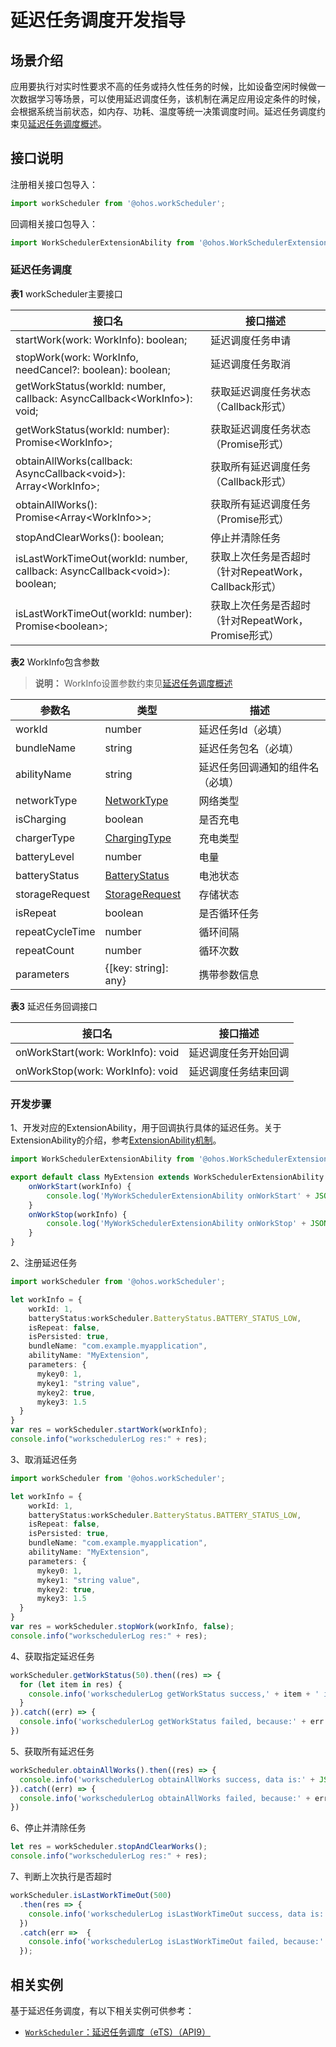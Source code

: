 # 延迟任务调度开发指导

## 场景介绍

应用要执行对实时性要求不高的任务或持久性任务的时候，比如设备空闲时候做一次数据学习等场景，可以使用延迟调度任务，该机制在满足应用设定条件的时候，会根据系统当前状态，如内存、功耗、温度等统一决策调度时间。延迟任务调度约束见[延迟任务调度概述](./work-scheduler-overview.md)。


## 接口说明
注册相关接口包导入：
```js
import workScheduler from '@ohos.workScheduler';
```

回调相关接口包导入：
```js
import WorkSchedulerExtensionAbility from '@ohos.WorkSchedulerExtensionAbility';
```

### 延迟任务调度

**表1** workScheduler主要接口

接口名                                                    |     接口描述                            
---------------------------------------------------------|-----------------------------------------
startWork(work: WorkInfo): boolean; | 延迟调度任务申请 
stopWork(work: WorkInfo, needCancel?: boolean): boolean;        | 延迟调度任务取消 
getWorkStatus(workId: number, callback: AsyncCallback\<WorkInfo>): void;| 获取延迟调度任务状态（Callback形式） 
getWorkStatus(workId: number): Promise\<WorkInfo>; | 获取延迟调度任务状态（Promise形式） 
obtainAllWorks(callback: AsyncCallback\<void>): Array\<WorkInfo>;| 获取所有延迟调度任务（Callback形式） 
obtainAllWorks(): Promise<Array\<WorkInfo>>;| 获取所有延迟调度任务（Promise形式） 
stopAndClearWorks(): boolean;| 停止并清除任务
isLastWorkTimeOut(workId: number, callback: AsyncCallback\<void>): boolean;| 获取上次任务是否超时（针对RepeatWork，Callback形式）
isLastWorkTimeOut(workId: number): Promise\<boolean>;| 获取上次任务是否超时（针对RepeatWork，Promise形式）

**表2** WorkInfo包含参数

> **说明：** WorkInfo设置参数约束见[延迟任务调度概述](./work-scheduler-overview.md)

参数名| 类型 |描述                       
---------------------------------------------------------|-----------------------------------------|---------------------------------------------------------
workId| number | 延迟任务Id（必填）
bundleName| string | 延迟任务包名（必填）
abilityName| string | 延迟任务回调通知的组件名（必填）
networkType  | [NetworkType](../reference/apis/js-apis-workScheduler.md#networktype) | 网络类型
isCharging| boolean | 是否充电 
chargerType| [ChargingType](../reference/apis/js-apis-workScheduler.md#chargingtype) | 充电类型
batteryLevel| number | 电量
batteryStatus| [BatteryStatus](../reference/apis/js-apis-workScheduler.md#batterystatus) | 电池状态
storageRequest| [StorageRequest](../reference/apis/js-apis-workScheduler.md#storagerequest) |存储状态
isRepeat| boolean |是否循环任务
repeatCycleTime| number |循环间隔
repeatCount | number|循环次数
parameters | {[key: string]: any} |携带参数信息

**表3** 延迟任务回调接口

接口名                                                    |     接口描述                            
---------------------------------------------------------|-----------------------------------------
onWorkStart(work: WorkInfo): void | 延迟调度任务开始回调
onWorkStop(work: WorkInfo): void | 延迟调度任务结束回调

### 开发步骤

1、开发对应的ExtensionAbility，用于回调执行具体的延迟任务。关于ExtensionAbility的介绍，参考[ExtensionAbility机制](../ability/stage-brief.md#extensionability机制)。

```ts
import WorkSchedulerExtensionAbility from '@ohos.WorkSchedulerExtensionAbility';

export default class MyExtension extends WorkSchedulerExtensionAbility {
    onWorkStart(workInfo) {
        console.log('MyWorkSchedulerExtensionAbility onWorkStart' + JSON.stringify(workInfo));
    }
    onWorkStop(workInfo) {
        console.log('MyWorkSchedulerExtensionAbility onWorkStop' + JSON.stringify(workInfo));
    }
}
```


2、注册延迟任务

```ts
import workScheduler from '@ohos.workScheduler';

let workInfo = {
    workId: 1,
    batteryStatus:workScheduler.BatteryStatus.BATTERY_STATUS_LOW,
    isRepeat: false,
    isPersisted: true,
    bundleName: "com.example.myapplication",
    abilityName: "MyExtension",
    parameters: {
      mykey0: 1,
      mykey1: "string value",
      mykey2: true,
      mykey3: 1.5
  }
}
var res = workScheduler.startWork(workInfo);
console.info("workschedulerLog res:" + res);
```


3、取消延迟任务

```ts
import workScheduler from '@ohos.workScheduler';

let workInfo = {
    workId: 1,
    batteryStatus:workScheduler.BatteryStatus.BATTERY_STATUS_LOW,
    isRepeat: false,
    isPersisted: true,
    bundleName: "com.example.myapplication",
    abilityName: "MyExtension",
    parameters: {
      mykey0: 1,
      mykey1: "string value",
      mykey2: true,
      mykey3: 1.5
  }
}
var res = workScheduler.stopWork(workInfo, false);
console.info("workschedulerLog res:" + res);
```


4、获取指定延迟任务

```ts
workScheduler.getWorkStatus(50).then((res) => {
  for (let item in res) {
    console.info('workschedulerLog getWorkStatus success,' + item + ' is:' + res[item]);
  }
}).catch((err) => {
  console.info('workschedulerLog getWorkStatus failed, because:' + err.code);
})
```


5、获取所有延迟任务

```ts
workScheduler.obtainAllWorks().then((res) => {
  console.info('workschedulerLog obtainAllWorks success, data is:' + JSON.stringify(res));
}).catch((err) => {
  console.info('workschedulerLog obtainAllWorks failed, because:' + err.code);
})
```

6、停止并清除任务

```ts
let res = workScheduler.stopAndClearWorks();
console.info("workschedulerLog res:" + res);
```

7、判断上次执行是否超时

```ts
workScheduler.isLastWorkTimeOut(500)
  .then(res => {
    console.info('workschedulerLog isLastWorkTimeOut success, data is:' + res);
  })
  .catch(err =>  {
    console.info('workschedulerLog isLastWorkTimeOut failed, because:' + err.code);
  });
```

## 相关实例

基于延迟任务调度，有以下相关实例可供参考：

- [`WorkScheduler`：延迟任务调度（eTS）（API9）](https://gitee.com/openharmony/applications_app_samples/tree/master/ResourcesSchedule/WorkScheduler)